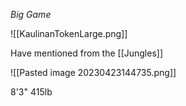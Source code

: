 _Big Game_

![[KaulinanTokenLarge.png]]


Have mentioned from the [[Jungles]]

![[Pasted image 20230423144735.png]]


8'3" 415lb

